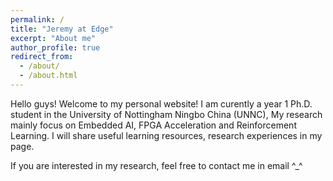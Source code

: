 ```yaml
---
permalink: /
title: "Jeremy at Edge"
excerpt: "About me"
author_profile: true
redirect_from: 
  - /about/
  - /about.html
---
```


Hello guys! Welcome to my personal website! I am curently a year 1 Ph.D. student in the University of Nottingham Ningbo China (UNNC), My research mainly focus on Embedded AI, FPGA Acceleration and Reinforcement Learning. I will share useful learning resources, research experiences in my page. 

If you are interested in my research, feel free to contact me in email ^_^
